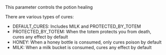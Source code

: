 This parameter controls the potion healing

There are various types of cures:

* DEFAULT_CURES: Includes MILK and PROTECTED_BY_TOTEM
* PROTECTED_BY_TOTEM: When the totem protects you from death, cures any effect by default
* HONEY: When a honey bottle is consumed, only cures poison by default
* MILK: When a milk bucket is consumed, cures any effect by default